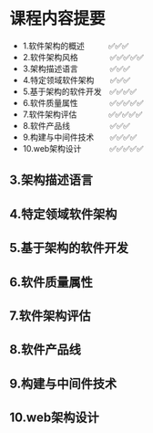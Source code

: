 # 课程内容提要

- 1.软件架构的概述&emsp;&emsp;&emsp;✅✅✅
- 2.软件架构风格&emsp;&emsp;&emsp;&emsp;✅✅✅✅✅
- 3.架构描述语言&emsp;&emsp;&emsp;&emsp;✅✅✅
- 4.特定领域软件架构&emsp;&emsp;✅✅✅
- 5.基于架构的软件开发&emsp;✅✅✅✅
- 6.软件质量属性&emsp;&emsp;&emsp;&emsp;✅✅✅✅✅
- 7.软件架构评估&emsp;&emsp;&emsp;&emsp;✅✅✅✅✅
- 8.软件产品线&emsp;&emsp;&emsp;&emsp;&emsp;✅✅✅
- 9.构建与中间件技术&emsp;&emsp;✅✅✅✅
- 10.web架构设计 &emsp;&emsp;&emsp; ✅✅✅✅✅












## 3.架构描述语言

## 4.特定领域软件架构

## 5.基于架构的软件开发

## 6.软件质量属性

## 7.软件架构评估

## 8.软件产品线

## 9.构建与中间件技术

## 10.web架构设计


